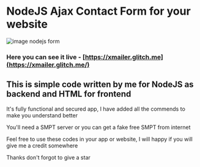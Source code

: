 # NodeJS Ajax Contact Form for your website
![image nodejs form](https://ws2.sinaimg.cn/large/006tNbRwgy1fwrqjns8yhj30bu08c3yh.jpg)
### Here you can see it live - [https://xmailer.glitch.me](https://xmailer.glitch.me/)
## This is simple code written by me for NodeJS as backend and HTML for frontend
It's fully functional and secured app, 
I have added all the commends to make you understand better

You'll need a SMPT server or you can get a fake free SMPT from internet


Feel free to use these codes in your app or website, I will happy if you will give me a credit somewhere



Thanks don't forgot to give a star
